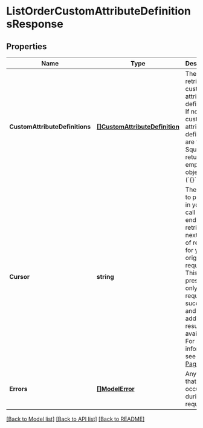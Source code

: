 # ListOrderCustomAttributeDefinitionsResponse

## Properties
Name | Type | Description | Notes
------------ | ------------- | ------------- | -------------
**CustomAttributeDefinitions** | [**[]CustomAttributeDefinition**](CustomAttributeDefinition.md) | The retrieved custom attribute definitions. If no custom attribute definitions are found, Square returns an empty object (&#x60;{}&#x60;). | [default to null]
**Cursor** | **string** | The cursor to provide in your next call to this endpoint to retrieve the next page of results for your original request.  This field is present only if the request succeeded and additional results are available. For more information, see [Pagination](https://developer.squareup.com/docs/working-with-apis/pagination). | [optional] [default to null]
**Errors** | [**[]ModelError**](Error.md) | Any errors that occurred during the request. | [optional] [default to null]

[[Back to Model list]](../README.md#documentation-for-models) [[Back to API list]](../README.md#documentation-for-api-endpoints) [[Back to README]](../README.md)

